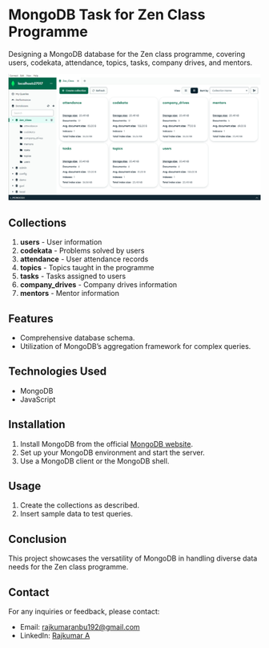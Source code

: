 # MongoDB Task for Zen Class Programme

Designing a MongoDB database for the Zen class programme, covering users, codekata, attendance, topics, tasks, company drives, and mentors.

![Preview Image](Images/demo.png)

## Collections

1. **users** - User information
2. **codekata** - Problems solved by users
3. **attendance** - User attendance records
4. **topics** - Topics taught in the programme
5. **tasks** - Tasks assigned to users
6. **company_drives** - Company drives information
7. **mentors** - Mentor information

## Features

- Comprehensive database schema.
- Utilization of MongoDB’s aggregation framework for complex queries.

## Technologies Used

- MongoDB
- JavaScript

## Installation

1. Install MongoDB from the official [MongoDB website](https://www.mongodb.com/try/download/community).
2. Set up your MongoDB environment and start the server.
3. Use a MongoDB client or the MongoDB shell.

## Usage

1. Create the collections as described.
2. Insert sample data to test queries.

## Conclusion

This project showcases the versatility of MongoDB in handling diverse data needs for the Zen class programme.

## Contact

For any inquiries or feedback, please contact:
- Email: rajkumaranbu192@gmail.com
- LinkedIn: [Rajkumar A](https://www.linkedin.com/in/rajkumar-cse/)
